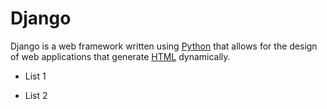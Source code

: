 # Django

Django is a web framework written using [Python](/wiki/Python) that allows for the design of web applications that generate [HTML](/wiki/HTML) dynamically.

* List 1
* List 2